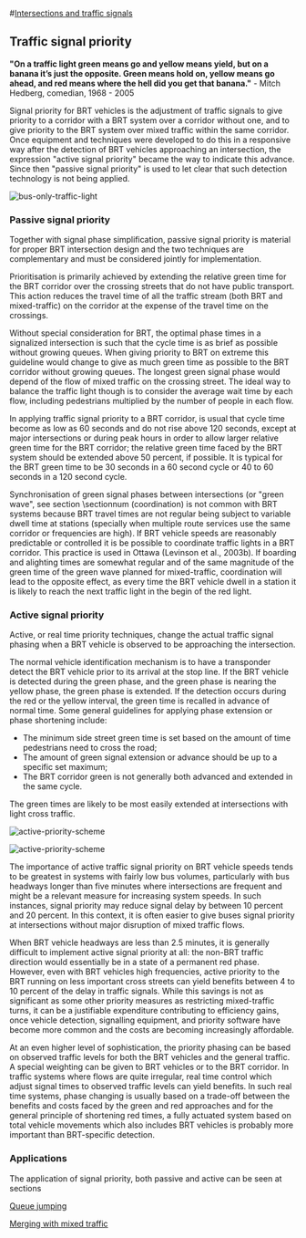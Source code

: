 #[Intersections and traffic signals](toc.md#toc)

## Traffic signal priority

**"On a traffic light green means go and yellow means yield, but on a banana it’s just the opposite.  Green means hold on, yellow means go ahead, and red means where the hell did you get that banana."** - Mitch Hedberg, comedian, 1968 - 2005

Signal priority for BRT vehicles is the adjustment of traffic signals to give priority to a corridor with a BRT system over a corridor without one, and to give priority to the BRT system over mixed traffic within the same corridor. Once equipment and techniques were developed to do this in a responsive way after the detection of BRT vehicles approaching an intersection, the expression "active signal priority" became the way to indicate this advance. Since then "passive signal priority" is used to let clear that such detection technology is not being applied.

![bus-only-traffic-light](img/active-priority-bus-signal.jpg "Active signal priority for BRT and restricted turning movements for mixed traffic vehicles can do much to improve public transport travel times. Photo by Lloyd Wright.")

### Passive signal priority

Together with signal phase simplification, passive signal priority is material for proper BRT intersection design and the two techniques are complementary and must be considered jointly for implementation.

Prioritisation is primarily achieved by extending the relative green time for the BRT corridor over the crossing streets that do not have public transport. This action reduces the travel time of all the traffic stream (both BRT and mixed-traffic) on the corridor at the expense of the travel time on the crossings. 

Without special consideration for BRT, the optimal phase times in a signalized intersection is such that the cycle time is as brief as possible without growing queues. When giving priority to BRT on extreme this guideline would change to give as much green time as possible to the BRT corridor without growing queues. The longest green signal phase would depend of the flow of mixed traffic on the crossing street. The ideal way to balance the traffic light though is to consider the average wait time by each flow, including pedestrians multiplied by the number of people in each flow. 

In applying traffic signal priority to a BRT corridor, is usual that cycle time become as low as 60 seconds and do not rise above 120 seconds, except at major intersections or during peak hours in order to allow larger relative green time for the BRT corridor; the relative green time faced by the BRT system should be extended above 50 percent, if possible. It is typical for the BRT green time to be 30 seconds in a 60 second cycle or 40 to 60 seconds in a 120 second cycle. 

Synchronisation of green signal phases between intersections (or "green wave", see section \sectionnum (coordination)  is not common with BRT systems because BRT travel times are not regular being subject to variable dwell time at stations (specially when multiple route services use the same corridor or frequencies are high). If BRT vehicle speeds are reasonably predictable or controlled it is be possible to coordinate traffic lights in a BRT corridor. This practice is used in Ottawa (Levinson et al., 2003b). If boarding and alighting times are somewhat regular and of the same magnitude of the green time of the green wave planned for mixed-traffic, coordination will lead to the opposite effect, as every time the BRT vehicle dwell in a station it is likely to reach the next traffic light in the begin of the red light.

### Active signal priority

Active, or real time priority techniques, change the actual traffic signal phasing when a BRT vehicle is observed to be approaching the intersection.

The normal vehicle identification mechanism is to have a transponder detect the BRT vehicle prior to its arrival at the stop line.  If the BRT vehicle is detected during the green phase, and the green phase is nearing the yellow phase, the green phase is extended.  If the detection occurs during the red or the yellow interval, the green time is recalled in advance of normal time.   Some general guidelines for applying phase extension or phase shortening include:

- The minimum side street green time is set based on the amount of time pedestrians need to cross the road;
- The amount of green signal extension or advance should be up to a specific set maximum;
- The BRT corridor green is not generally both advanced and extended in the same cycle. 

The green times are likely to be most easily extended at intersections with light cross traffic.  

![active-priority-scheme](img/active-priority-delay-green.png "Using active priority, green time for the BRT corridor is extended when a BRT vehicle is detected approaching the intersection.")

![active-priority-scheme](img/active-priority-short-red.png "Active priority can reduce red time for the BRT corridor when  BRT vehicle is detected approaching the intersection.")

The importance of active traffic signal priority on BRT vehicle speeds tends to be greatest in systems with fairly low bus volumes, particularly with bus headways longer than five minutes where intersections are frequent and might be a relevant measure for increasing system speeds. In such instances, signal priority may reduce signal delay by between 10 percent and 20 percent. In this context, it is often easier to give buses signal priority at intersections without major disruption of mixed traffic flows.

When BRT vehicle headways are less than 2.5 minutes, it is generally difficult to implement active signal priority at all: the non-BRT traffic direction would essentially be in a state of a permanent red phase. However, even with BRT vehicles high frequencies, active priority to the BRT running on less important cross streets can yield benefits between  4 to 10 percent of the delay in traffic signals.  While this savings is not as significant as some other priority measures as restricting mixed-traffic turns, it can be a justifiable expenditure contributing to efficiency gains, once vehicle detection, signalling equipment, and priority software have become more common and the costs are becoming increasingly affordable.

At an even higher level of sophistication, the priority phasing can be based on observed traffic levels for both the BRT vehicles and the general traffic. A special weighting can be given to BRT vehicles or to the BRT corridor. In traffic systems where flows are quite irregular, real time control which adjust signal times to observed traffic levels can yield benefits.  In such real time systems, phase changing is usually based on a trade-off between the benefits and costs faced by the green and red approaches and for the general principle of shortening red times, a fully actuated system based on total vehicle movements which also includes BRT vehicles is probably more important than BRT-specific detection.

### Applications

The application of signal priority, both passive and active can be seen at sections

[Queue jumping](BRT-turning.md)

[Merging with mixed traffic](merge.md)





